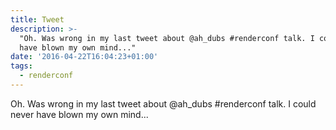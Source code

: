 ```yaml
---
title: Tweet
description: >-
  "Oh. Was wrong in my last tweet about @ah_dubs #renderconf talk. I could never
  have blown my own mind..."
date: '2016-04-22T16:04:23+01:00'
tags:
  - renderconf
---
```

Oh. Was wrong in my last tweet about @ah_dubs #renderconf talk. I could never have blown my own mind...
